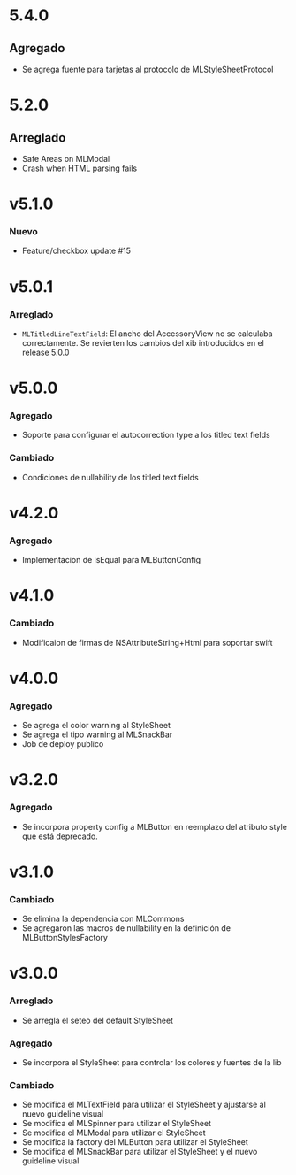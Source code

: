# 5.4.0
## Agregado
- Se agrega fuente para tarjetas al protocolo de MLStyleSheetProtocol

# 5.2.0
## Arreglado
- Safe Areas on MLModal
- Crash when HTML parsing fails

# v5.1.0
### Nuevo
- Feature/checkbox update #15

# v5.0.1
### Arreglado
- `MLTitledLineTextField`: El ancho del AccessoryView no se calculaba correctamente. Se revierten los cambios del xib introducidos en el release 5.0.0

# v5.0.0
### Agregado
- Soporte para configurar el autocorrection type a los titled text fields

### Cambiado
- Condiciones de nullability de los titled text fields

# v4.2.0
### Agregado
- Implementacion de isEqual para MLButtonConfig

# v4.1.0
### Cambiado
- Modificaion de firmas de NSAttributeString+Html para soportar swift

# v4.0.0
### Agregado
- Se agrega el color warning al StyleSheet
- Se agrega el tipo warning al MLSnackBar
- Job de deploy publico

# v3.2.0
### Agregado
- Se incorpora property config a MLButton en reemplazo del atributo style que está deprecado.

# v3.1.0

### Cambiado
- Se elimina la dependencia con MLCommons
- Se agregaron las macros de nullability en la definición de MLButtonStylesFactory

# v3.0.0

### Arreglado
- Se arregla el seteo del default StyleSheet

### Agregado
- Se incorpora el StyleSheet para controlar los colores y fuentes de la lib

### Cambiado
- Se modifica el MLTextField para utilizar el StyleSheet y ajustarse al nuevo guideline visual
- Se modifica el MLSpinner para utilizar el StyleSheet
- Se modifica el MLModal para utilizar el StyleSheet
- Se modifica la factory del MLButton para utilizar el StyleSheet
- Se modifica el MLSnackBar para utilizar el StyleSheet y el nuevo guideline visual
